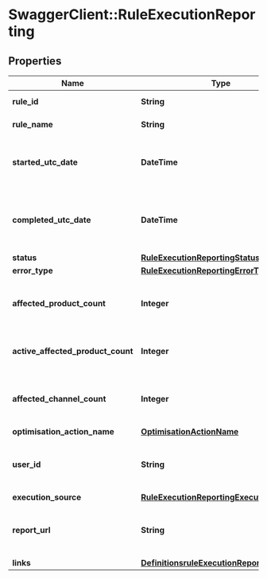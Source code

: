 # SwaggerClient::RuleExecutionReporting

## Properties
Name | Type | Description | Notes
------------ | ------------- | ------------- | -------------
**rule_id** | **String** | The rule identifier | 
**rule_name** | **String** | The name of the rule | 
**started_utc_date** | **DateTime** | The start utc date of the execution of the rule | [optional] 
**completed_utc_date** | **DateTime** | The completed utc date of the execution of the rule | [optional] 
**status** | [**RuleExecutionReportingStatus**](RuleExecutionReportingStatus.md) |  | 
**error_type** | [**RuleExecutionReportingErrorType**](RuleExecutionReportingErrorType.md) |  | [optional] 
**affected_product_count** | **Integer** | The count of affected products, active or not | [optional] 
**active_affected_product_count** | **Integer** | The count of affected active products | [optional] 
**affected_channel_count** | **Integer** | The count of affected Channels across all products | [optional] 
**optimisation_action_name** | [**OptimisationActionName**](OptimisationActionName.md) |  | [optional] 
**user_id** | **String** | The userId that executed the rule if any | [optional] 
**execution_source** | [**RuleExecutionReportingExecutionSource**](RuleExecutionReportingExecutionSource.md) |  | 
**report_url** | **String** | The url for the excel report for this execution | [optional] 
**links** | [**DefinitionsruleExecutionReportingLinks**](DefinitionsruleExecutionReportingLinks.md) |  | [optional] 


